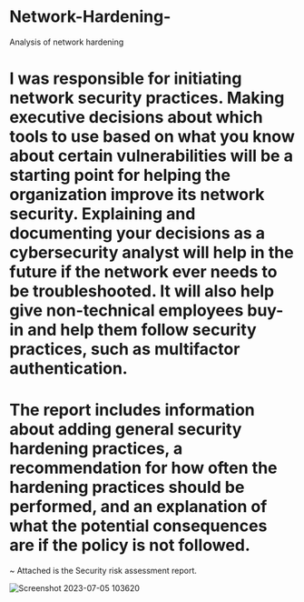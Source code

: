 # Network-Hardening-
Analysis of network hardening

# I was responsible for initiating network security practices. Making executive decisions about which tools to use based on what you know about certain vulnerabilities will be a starting point for helping the organization improve its network security. Explaining and documenting your decisions as a cybersecurity analyst will help in the future if the network ever needs to be troubleshooted. It will also help give non-technical employees buy-in and help them follow security practices, such as multifactor authentication. 

# The report includes information about adding general security hardening practices, a recommendation for how often the hardening practices should be performed, and an explanation of what the potential consequences are if the policy is not followed. 

~ Attached is the Security risk assessment report. 


![Screenshot 2023-07-05 103620](https://github.com/MarcoSantibanez/Network-Hardening-/assets/138132151/6aad3677-88f8-4dac-9ead-71b9f6a1c0aa)
